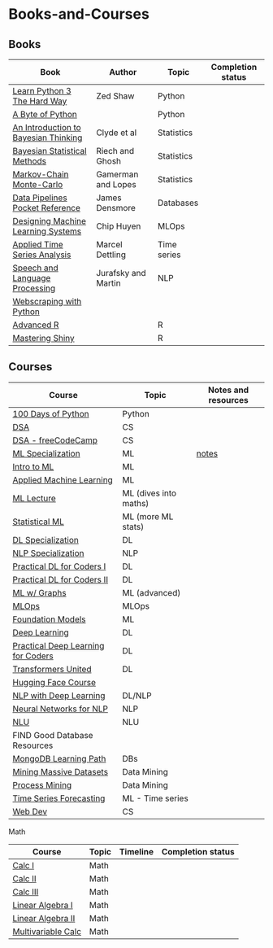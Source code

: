 # Books-and-Courses

## Books

|Book       |Author          |Topic | Completion status|
|-----------|----------------|------|-------|
|[Learn Python 3 The Hard Way](https://github.com/ev1lm0rty/Learn_Python3/blob/master/learn-python-3-hard-way.pdf) | Zed Shaw| Python ||
|[A Byte of Python](https://python.swaroopch.com) | | Python ||
|[An Introduction to Bayesian Thinking](https://statswithr.github.io/book/) | Clyde et al | Statistics||
|[Bayesian Statistical Methods](./_resources/BayesianStatisticalMethods,%20Riech.pdf) | Riech and Ghosh | Statistics ||
|[Markov-Chain Monte-Carlo](./_resources/MCMC.pdf) | Gamerman and Lopes | Statistics ||
|[Data Pipelines Pocket Reference](https://www.oreilly.com/library/view/data-pipelines-pocket/9781492087823/)| James Densmore| Databases ||
|[Designing Machine Learning Systems](https://www.oreilly.com/library/view/designing-machine-learning/9781098107956/)| Chip Huyen| MLOps ||
|[Applied Time Series Analysis](./_resources/time_series.pdf)| Marcel Dettling| Time series ||
|[Speech and Language Processing](./_resources/ed3book.pdf)| Jurafsky and Martin| NLP ||
|[Webscraping with Python](./_resources/Web%20Scraping%20with%20Python%2C%202nd%20Edition.pdf)             						     |                |		||
|[Advanced R](https://adv-r.hadley.nz/index.html) | | R ||
|[Mastering Shiny](https://mastering-shiny.org/) | | R ||





## Courses

|Course                                                                                                                                                                         |Topic                         | Notes and resources |
|------------------------------------------------------------------------------------------------------------------------------------------------------ |----------------------------|-------------------------|
|[100 Days of Python](https://www.udemy.com/course/100-days-of-code/) |Python | |
|[DSA](https://www.udacity.com/course/data-structures-and-algorithms-in-python--ud513)                                         | CS   ||
|[DSA - freeCodeCamp](https://www.youtube.com/watch?v=8hly31xKli0)                                         | CS  ||
|[ML Specialization](https://www.coursera.org/specializations/machine-learning-introduction)                                     |ML           		        |[notes](./MLSpecialization)|
|[Intro to ML](https://www.udacity.com/course/intro-to-machine-learning--ud120)                                                         |ML                              ||
|[Applied Machine Learning](https://github.com/dair-ai/ML-YouTube-Courses#stanford-cs229-machine-learning)      |ML				||
|[ML Lecture](https://www.youtube.com/playlist?list=PLzrCXlf6ypbxS5OYOY3EN_0u2fDuIT6Gt)				     |ML (dives into maths) ||
|[Statistical ML](https://www.youtube.com/playlist?list=PL05umP7R6ij2XCvrRzLokX6EoHWaGA2cC)			     |ML (more ML stats)	||
|[DL Specialization](https://www.coursera.org/specializations/deep-learning)                                                               |DL                              ||
|[NLP Specialization](https://www.coursera.org/specializations/natural-language-processing)                                     |NLP                            ||
|[Practical DL for Coders I](https://www.youtube.com/playlist?list=PLfYUBJiXbdtSvpQjSnJJ_PmDQB_VyT5iU)	     |DL				||
|[Practical DL for Coders II](https://www.youtube.com/watch?v=_7rMfsA24Ls)							     |DL				||
|[ML w/ Graphs](https://www.youtube.com/playlist?list=PLoROMvodv4rPLKxIpqhjhPgdQy7imNkDn)			     |ML (advanced)		||
|[MLOps](https://www.coursera.org/specializations/natural-language-processing)                                                       |MLOps                        ||
|[Foundation Models](https://www.youtube.com/playlist?list=PL9t0xVFP90GD8hox0KipBkJcLX_C3ja67)		     |ML				||
|[Deep Learning](https://www.youtube.com/playlist?list=PL05umP7R6ij3NTWIdtMbfvX7Z-4WEXRqD)			     | DL				||
|[Practical Deep Learning for Coders](https://course.fast.ai/)                                      | DL       ||
|[Transformers United](https://www.youtube.com/playlist?list=PLoROMvodv4rNiJRchCzutFw5ItR_Z27CM)		     |DL				||
|[Hugging Face Course](https://www.youtube.com/playlist?list=PLo2EIpI_JMQvWfQndUesu0nPBAtZ9gP1o)	     |					||
|[NLP with Deep Learning](https://www.youtube.com/playlist?list=PLoROMvodv4rOSH4v6133s9LFPRHjEmbmJ)    |DL/NLP			||
|[Neural Networks for NLP](https://www.youtube.com/playlist?list=PL8PYTP1V4I8AkaHEJ7lOOrlex-pcxS-XV)	     |NLP				||
|[NLU](https://www.youtube.com/playlist?list=PLoROMvodv4rPt5D0zs3YhbWSZA8Q_DyiJ)				     |NLU				||
|FIND Good Database Resources                                                                                                                               |                                    ||
|[MongoDB Learning Path](https://university.mongodb.com/learning_paths/developer)                                               |DBs                             ||
|[Mining Massive Datasets](https://www.edx.org/course/mining-massive-datasets)                                                     | Data Mining                ||
|[Process Mining](https://www.coursera.org/learn/process-mining#syllabus)             						     |Data Mining                 ||
|[Time Series Forecasting](https://www.tensorflow.org/tutorials/structured_data/time_series#performance_3)             						     |ML - Time series                ||
|[Web Dev](https://www.udemy.com/course/the-complete-web-development-bootcamp/) |CS ||



Math

|Course                                                                                                                                                                         |Topic                         |Timeline      | Completion status|
|------------------------------------------------------------------------------------------------------------------------------------------------------ |----------------------------|----------------|-------------------------|
[Calc I](https://www.edx.org/course/calculus-1a-differentiation)                                                                                   |Math                          |					|
[Calc II](https://www.edx.org/course/calculus-1b-integration)                                                                                       |Math               	       |					|
[Calc III](https://www.edx.org/course/calculus-1c-coordinate-systems-infinite-series)                                                 |Math                          |					|
[Linear Algebra I](https://www.youtube.com/playlist?list=PLZHQObOWTQDPD3MizzM2xVFitgF8hE_ab)                 |Math                          |					|
[Linear Algebra II](https://www.edx.org/course/calculus-1c-coordinate-systems-infinite-series)                                  |Math                           |			|
[Multivariable Calc](https://ocw.mit.edu/courses/18-02sc-multivariable-calculus-fall-2010/)                                        |Math                           |			|

